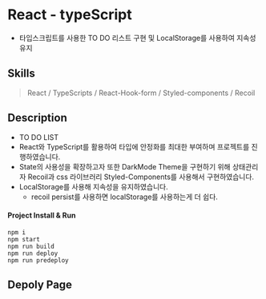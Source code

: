 # React - typeScript

- 타입스크립트를 사용한 TO DO 리스트 구현 및 LocalStorage를 사용하여 지속성 유지

## Skills

> React / TypeScripts / React-Hook-form / Styled-components / Recoil

## Description

- TO DO LIST
- React와 TypeScript를 활용하여 타입에 안정화를 최대한 부여하며 프로젝트를 진행하였습니다.
- State의 사용성을 확장하고자 또한 DarkMode Theme을 구현하기 위해 상태관리자 Recoil과 css 라이브러리 Styled-Components를 사용해서 구현하였습니다.
- LocalStorage를 사용해 지속성을 유지하였습니다.
  - recoil persist를 사용하면 localStorage를 사용하는게 더 쉽다.

#### Project Install & Run

```
npm i
npm start
npm run build
npm run deploy
npm run predeploy
```

## Depoly Page
